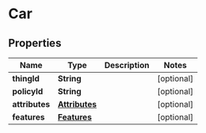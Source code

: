 # Car

## Properties
Name | Type | Description | Notes
------------ | ------------- | ------------- | -------------
**thingId** | **String** |  |  [optional]
**policyId** | **String** |  |  [optional]
**attributes** | [**Attributes**](Attributes.md) |  |  [optional]
**features** | [**Features**](Features.md) |  |  [optional]

